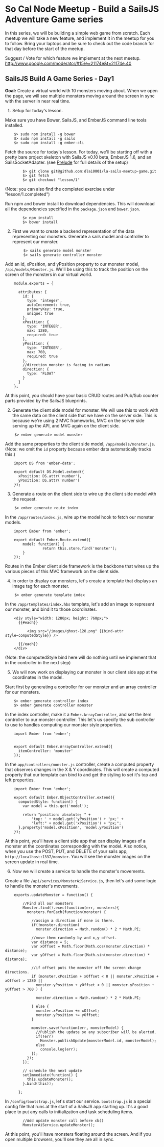 So Cal Node Meetup - Build a SailsJS Adventure Game series
==========================================================

In this series, we will be building a simple web game from scratch.  Each meetup we will take a new feature, and implement it in the meetup for you to follow.  Bring your laptops and be sure to check out the code branch for that day before the start of the meetup.

Suggest / Vote for which feature we implement at the next meetup.
http://www.google.com/moderator/#15/e=21174e&t=21174e.40


SailsJS Build A Game Series - Day1
----------------------------------

__Goal:__ Create a virtual world with 10 monsters moving about.  When we open the page, 
we will see multiple monsters moving around the screen in sync with the server in near real time.

1. Setup for today's lesson.

  Make sure you have Bower, SailsJS, and EmberJS command line tools installed.

		$> sudo npm install -g bower
		$> sudo npm install -g sails
		$> sudo npm install -g ember-cli


  Fetch the source for today's lesson.  For today, we'll be starting off with a pretty bare project skeleton
  with SailsJS v0.10 beta, EmberJS 1.6, and an SailsSocketAdapter.  (see [Prelude](PRELUDE.md) for full details of the setup)
  
		    $> git clone git@github.com:dlai0001/la-sails-meetup-game.git
		    $> git fetch
		    $> git checkout "lesson/1"

  (Note: you can also find the completed exercise under "lesson/1.completed")


  Run npm and bower install to download dependencies.  This will download all the dependencies specified in 
  the `package.json` and `bower.json`.

		    $> npm install
		    $> bower install


2. First we want to create a backend representation of the data representing our monsters. 
Generate a sails model and controller to represent our monster.

		    $> sails generate model monster
		    $> sails generate controller monster

  Add an id, xPosition, and yPosition property to our monster model, `/api/models/Monster.js`.
  We'll be using this to track the position on the screen of the monsters in our virtual world.

        module.exports = {

          attributes: {
            id: {
              type: 'integer',
              autoIncrement: true,
              primaryKey: true,
              unique: true
            },
            xPosition: {
              type: 'INTEGER',
              max: 1280,
              required: true
            },
            yPosition: {
              type: 'INTEGER',
              max: 760,
              required: true
            },
            //direction monster is facing in radians
            direction: {
              type: 'FLOAT'
            }
          }
        };


  At this point, you should have your basic CRUD routes and Pub/Sub counter parts provided 
  by the SailsJS blueprints.


2. Generate the client side model for monster.  We will use this to work with
the same data on the client side that we have on the server side.  This is
because we're using 2 MVC frameworks, MVC on the server side serving up the
API, and MVC again on the client side.

        $> ember generate model monster

  Add the same properties to the client side model, `/app/models/monster.js`.  (Note: we 
  omit the `id` property because ember data automatically tracks this.)

        import DS from 'ember-data';

        export default DS.Model.extend({
          xPosition: DS.attr('number'),
          yPosition: DS.attr('number')
        });


3. Generate a route on the client side to wire up the client side model with the
request.

        $> ember generate route index

  In the `/app/routes/index.js`, wire up the model hook to fetch our monster
  models.

        import Ember from 'ember';

        export default Ember.Route.extend({
        	model: function() {
                     return this.store.find('monster');
        	}
        });

  Routes in the Ember client side framework is the backbone that wires up the various pieces 
  of this MVC framework on the client side.


4. In order to display our monsters, let's create a template that displays an image tag for each monster.

        $> ember generate template index

  In the `/app/templates/index.hbs` template, let's add an image to represent our monster, and bind it to
  those coordinates.


        <div style="width: 1280px; height: 760px;">
          {{#each}}

              <img src="/images/ghost-128.png" {{bind-attr style=computedStyle}} />

          {{/each}}
        </div>

  (Note: the computedStyle bind here will do nothing until we implement that in the controller
  in the next step)


5. We will now work on displaying our monster in our client side app at the
coordinates in the model.

  Start first by generating a controller for our monster and an array controller
  for our monsters.

        $> ember generate controller index
        $> ember generate controller monster

  In the index controller, make it a `Ember.ArrayController`, and set the item
  controller to our monster controller.  This let's us specify the sub controller
  to use to handles computing our monster style properties.

        import Ember from 'ember';


        export default Ember.ArrayController.extend({
          itemController: 'monster'
        });

  In the `app/controllers/monster.js` controller, create a computed property that
  observes changes in the X & Y coordinates.  This will create a computed property
  that our template can bind to and get the styling to set it's top and left
  properties.

        import Ember from 'ember';

        export default Ember.ObjectController.extend({
          computedStyle: function() {
            var model = this.get('model');

            return "position: absolute; " +
                'top: ' + model.get('yPosition') + 'px;' +
                "left:" + model.get('xPosition') + "px;";
          }.property('model.xPosition', 'model.yPosition')
        });


  At this point, you'll have a client side app that can display images of a monster at 
  the coordinates corresponding with the model.  Also notice, when you use the POST, PUT, 
  and DELETE of your sails app, `http://localhost:1337/monster`.  You will see the 
  monster images on the screen update in real time.


6. Now we will create a service to handle the monster's movements.

  Create a file `/api/services/MonsterAiService.js`, then let's add some logic to handle
  the monster's movements.

        exports.updateMonster = function() {

            //Find all our monsters
            Monster.find().exec(function(err, monsters){
              monsters.forEach(function(monster) {

                //assign a direction if none is there.
                if(!monster.direction)
                  monster.direction = Math.random() * 2 * Math.PI;

                //move them randomly by and x,y offset.
                var distance = 5;
                var xOffset = Math.floor(Math.cos(monster.direction) * distance);
                var yOffset = Math.floor(Math.sin(monster.direction) * distance);

                //if offset puts the monster off the screen change directions.
                if (monster.xPosition + xOffset < 0 || monster.xPosition + xOffset > 1280 ||
                  monster.yPosition + yOffset < 0 || monster.yPosition + yOffset > 760 ) {

                  monster.direction = Math.random() * 2 * Math.PI;

                } else {
                  monster.xPosition += xOffset;
                  monster.yPosition += yOffset;
                }

                monster.save(function(err, monsterModel) {
                  //Publish the update so any subscriber will be alerted.
                  if(!err)
                    Monster.publishUpdate(monsterModel.id, monsterModel);
                  else
                    console.log(err);
                });
              });
            });

            // schedule the next update
            setImmediate(function() {
              this.updateMonster();
            }.bind(this));

          };

  In `/config/bootstrap.js`, let's start our service.  `bootstrap.js` is a special config file 
  that runs at the start of a SailsJS app starting up.  It's a good place to put any 
  calls to initialization and task scheduling items.

            //Add update monster call before cb()
            MonsterAiService.updateMonster();

  At this point, you'll have monsters floating around the screen.  And if you open multiple browsers,
  you'll see they are all in sync.
